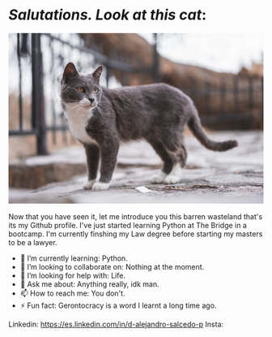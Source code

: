 # *Salutations. Look at this cat*:
![main](imagengatoparagit.png)

Now that you have seen it, let me introduce you this barren wasteland that's its my Github profile. I've just started learning Python at The Bridge in a bootcamp. I'm currently finshing my Law degree before starting my masters to be a lawyer.

- 🌱 I’m currently learning: Python.
- 👯 I’m looking to collaborate on: Nothing at the moment.
- 🤔 I’m looking for help with: Life.
- 💬 Ask me about: Anything really, idk man.
- 📫 How to reach me: You don't.
- ⚡ Fun fact: Gerontocracy is a word I learnt a long time ago.

Linkedin: https://es.linkedin.com/in/d-alejandro-salcedo-p
Insta:
